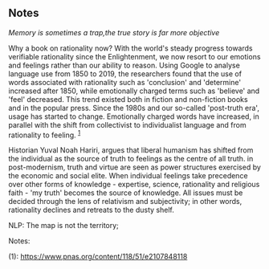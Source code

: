 ## Notes

*Memory is sometimes a trap,the true story is far more objective*

Why a book on rationality now? With the world's steady progress towards verifiable rationality since the Enlightenment, we now resort to our emotions and feelings rather than our ability to reason. Using Google to analyse language use from 1850 to 2019, the researchers found that the use of words associated with rationality such as 'conclusion' and 'determine' increased after 1850, while emotionally charged terms such as 'believe' and 'feel' decreased. This trend existed both in fiction and non-fiction books and in the popular press. Since the 1980s and our so-called 'post-truth era', usage has started to change. Emotionally charged words have increased, in parallel with the shift from collectivist to individualist language and from rationality to feeling. <sup>[1](#myfootnote1)</sup>

Historian Yuval Noah Hariri, argues that liberal humanism has shifted from the individual as the source of truth to feelings as the centre of all truth. in post-modernism, truth and virtue are seen as power structures exercised by the economic and social elite. When individual feelings take precedence over other forms of knowledge - expertise, science, rationality and religious faith - 'my truth' becomes the source of knowledge. All issues must be decided through the lens of relativism and subjectivity; in other words, rationality declines and retreats to the dusty shelf.

NLP: The map is not the territory;


Notes:

(<a name="myfootnote1">1</a>): https://www.pnas.org/content/118/51/e2107848118
